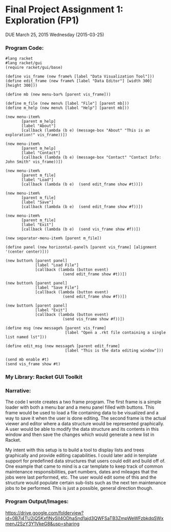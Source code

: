 # Final Project Assignment 1: Exploration (FP1) 
DUE March 25, 2015 Wednesday (2015-03-25)

### Program Code:
```
#lang racket
#lang racket/gui
(require racket/gui/base)

(define vis_frame (new frame% [label "Data Visualization Tool"]))
(define edit_frame (new frame% [label "Data Editor"] [width 300] [height 300]))

(define mb (new menu-bar% [parent vis_frame]))

(define m_file (new menu% [label "File"] [parent mb]))
(define m_help (new menu% [label "Help"] [parent mb]))

(new menu-item%
       [parent m_help]
       [label "About"]
       [callback (lambda (b e) (message-box "About" "This is an exploration!" vis_frame))])

(new menu-item%
       [parent m_help]
       [label "Contact"]
       [callback (lambda (b e) (message-box "Contact" "Contact Info: John Smith" vis_frame))])

(new menu-item%
       [parent m_file]
       [label "Load"]
       [callback (lambda (b e)  (send edit_frame show #t))])

(new menu-item%
       [parent m_file]
       [label "Save"]
       [callback (lambda (b e)  (send edit_frame show #f))])

(new menu-item%
       [parent m_file]
       [label "Exit"]
       [callback (lambda (b e)  (send vis_frame show #f))])

(new separator-menu-item% [parent m_file])

(define panel (new horizontal-panel% [parent vis_frame] [alignment '(center center)]))

(new button% [parent panel]
             [label "Load File"]
             [callback (lambda (button event)
                         (send edit_frame show #t))])

(new button% [parent panel]
             [label "Save File"]
             [callback (lambda (button event)
                         (send edit_frame show #f))])

(new button% [parent panel]
             [label "Exit"]
             [callback (lambda (button event)
                         (send vis_frame show #f))])

(define msg (new message% [parent vis_frame]
                          [label "Open a .rkt file containing a single list named lst"]))

(define edit_msg (new message% [parent edit_frame]
                          [label "This is the data editing window"]))

(send mb enable #t)
(send vis_frame show #t)
```

### My Library: Racket GUI Toolkit
### Narrative:
The code I wrote creates a two frame program. The first frame is a simple loader with both a menu bar and a menu panel filled with buttons. This frame would be used to load a file containing data to be visualized and a way to save it when the user is done editing. The second frame is the actual viewer and editor where a data structure would be represented graphically. A user would be able to modify the data structure and its contents in this window and then save the changes which would generate a new list in Racket. 

My intent with this setup is to build a tool to display lists and trees graphically and provide editing capabilities. I could later add in template support for predefined data structures that users could edit and build off of. One example that came to mind is a car template to keep track of common maintenance responsibilities, part numbers, dates and mileages that the jobs were last performed, etc. The user would edit some of this and the structure would populate certain sub-lists such as the next ten maintenance jobs to be performed. This is just a possible, general direction though.

### Program Output/Images:
https://drive.google.com/folderview?id=0B7j4TU2jQ5KxflNySlI4ODhaSnd1ajd3QWFSaTB3ZmpWeWFzbkdqSWxmenJ2SzY3Y1VkeG8&usp=sharing
